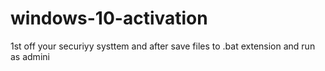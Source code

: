 # windows-10-activation
1st off your securiyy systtem and after save files to .bat extension and run as admini
